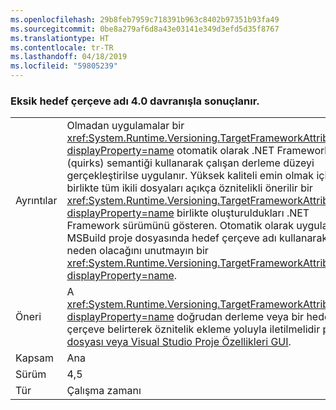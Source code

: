 ```yaml
---
ms.openlocfilehash: 29b8feb7959c718391b963c8402b97351b93fa49
ms.sourcegitcommit: 0be8a279af6d8a43e03141e349d3efd5d35f8767
ms.translationtype: HT
ms.contentlocale: tr-TR
ms.lasthandoff: 04/18/2019
ms.locfileid: "59805239"
---
```

### <a name="missing-target-framework-moniker-results-in-40-behavior"></a>Eksik hedef çerçeve adı 4.0 davranışla sonuçlanır.

|   |   |
|---|---|
|Ayrıntılar|Olmadan uygulamalar bir <xref:System.Runtime.Versioning.TargetFrameworkAttribute?displayProperty=name> otomatik olarak .NET Framework 4.0 (quirks) semantiği kullanarak çalışan derleme düzeyi gerçekleştirilse uygulanır. Yüksek kaliteli emin olmak için birlikte tüm ikili dosyaları açıkça öznitelikli önerilir bir <xref:System.Runtime.Versioning.TargetFrameworkAttribute?displayProperty=name> birlikte oluşturuldukları .NET Framework sürümünü gösteren. Otomatik olarak uygulamak MSBuild proje dosyasında hedef çerçeve adı kullanarak neden olacağını unutmayın bir <xref:System.Runtime.Versioning.TargetFrameworkAttribute?displayProperty=name>.|
|Öneri|A <xref:System.Runtime.Versioning.TargetFrameworkAttribute?displayProperty=name> doğrudan derleme veya bir hedef çerçeve belirterek öznitelik ekleme yoluyla iletilmelidir [proje dosyası veya Visual Studio Proje Özellikleri GUI](https://devblogs.microsoft.com/visualstudio/visual-studio-managed-multi-targeting-part-1-concepts-target-framework-moniker-target-framework/).|
|Kapsam|Ana|
|Sürüm|4,5|
|Tür|Çalışma zamanı|
